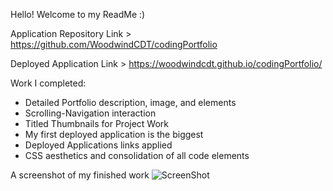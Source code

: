 Hello! Welcome to my ReadMe :)

Application Repository Link > https://github.com/WoodwindCDT/codingPortfolio

Deployed Application Link > https://woodwindcdt.github.io/codingPortfolio/

Work I completed:
- Detailed Portfolio description, image, and elements
- Scrolling-Navigation interaction
- Titled Thumbnails for Project Work
- My first deployed application is the biggest
- Deployed Applications links applied
- CSS aesthetics and consolidation of all code elements

A screenshot of my finished work
![ScreenShot](https://user-images.githubusercontent.com/67067481/89722530-29624900-d9b0-11ea-9601-27b7ca418744.PNG)
